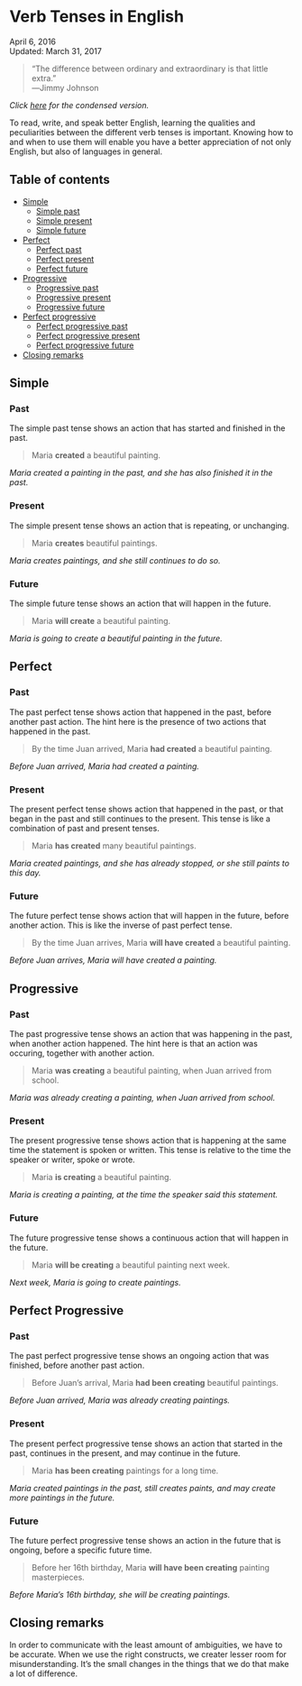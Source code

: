 Verb Tenses in English
======================

<div class="center">April 6, 2016</div>
<div class="center">Updated: March 31, 2017</div>

>“The difference between ordinary and extraordinary is that little extra.”<br>
>―Jimmy Johnson

*Click [here](/en/verb-tenses-condensed) for the condensed version.*

To read, write, and speak better English, learning the qualities and peculiarities between the
different verb tenses is important. Knowing how to and when to use them will enable you have a
better appreciation of not only English, but also of languages in general.


Table of contents
-----------------

- [Simple](#simple)
  + [Simple past](#simplepast)
  + [Simple present](#simplepresent)
  + [Simple future](#simplefuture)
- [Perfect](#perf)
  + [Perfect past](#perfpast)
  + [Perfect present](#perfpresent)
  + [Perfect future](#perffuture)
- [Progressive](#prog)
  + [Progressive past](#progpast)
  + [Progressive present](#progpresent)
  + [Progressive future](#progfuture)
- [Perfect progressive](#perfprog)
  + [Perfect progressive past](#perfprogpast)
  + [Perfect progressive present](#perfprogpresent)
  + [Perfect progressive future](#perfprogfuture)
- [Closing remarks](#closing)


Simple <a name="simple"></a>
----------------------------


### Past <a name="simplepast"></a>

The simple past tense shows an action that has started and finished in the past.

> Maria __created__ a beautiful painting.

*Maria created a painting in the past, and she has also finished it in the past.*


### Present <a name="simplepresent"></a>

The simple present tense shows an action that is repeating, or unchanging.

> Maria __creates__ beautiful paintings.

*Maria creates paintings, and she still continues to do so.*


### Future <a name="simplefuture"></a>

The simple future tense shows an action that will happen in the future.

> Maria __will create__ a beautiful painting.

*Maria is going to create a beautiful painting in the future.*


## Perfect <a name="perf"></a>


### Past <a name="perfpast"></a>

The past perfect tense shows action that happened in the past, before another past action. The hint
here is the presence of two actions that happened in the past.

> By the time Juan arrived, Maria __had created__ a beautiful painting.

*Before Juan arrived, Maria had created a painting.*


### Present <a name="perfpresent"></a>

The present perfect tense shows action that happened in the past, or that began in the past and
still continues to the present. This tense is like a combination of past and present tenses.

> Maria __has created__ many beautiful paintings.

*Maria created paintings, and she has already stopped, or she still paints to this day.*


### Future <a name="perffuture"></a>

The future perfect tense shows action that will happen in the future, before another action. This is
like the inverse of past perfect tense.

> By the time Juan arrives, Maria __will have created__ a beautiful painting.

*Before Juan arrives, Maria will have created a painting.*


## Progressive <a name="prog"></a>


### Past <a name="progpast"></a>

The past progressive tense shows an action that was happening in the past, when another action
happened. The hint here is that an action was occuring, together with another action.

> Maria __was creating__ a beautiful painting, when Juan arrived from school.

*Maria was already creating a painting, when Juan arrived from school.*


### Present <a name="progpresent"></a>

The present progressive tense shows action that is happening at the same time the statement is
spoken or written. This tense is relative to the time the speaker or writer, spoke or wrote.

> Maria __is creating__ a beautiful painting.

*Maria is creating a painting, at the time the speaker said this statement.*


### Future <a name="progfuture"></a>

The future progressive tense shows a continuous action that will happen in the future.

> Maria __will be creating__ a beautiful painting next week.

*Next week, Maria is going to create paintings.*


## Perfect Progressive <a name="perfprog"></a>


### Past <a name="perfprogpast"></a>

The past perfect progressive tense shows an ongoing action that was finished, before another past
action.

> Before Juan’s arrival, Maria __had been creating__ beautiful paintings.

*Before Juan arrived, Maria was already creating paintings.*


### Present <a name="perfprogpresent"></a>

The present perfect progressive tense shows an action that started in the past, continues in the
present, and may continue in the future.

> Maria __has been creating__ paintings for a long time.

*Maria created paintings in the past, still creates paints, and may create more paintings in the future.*


### Future <a name="perfprogfuture"></a>

The future perfect progressive tense shows an action in the future that is ongoing, before a
specific future time.

> Before her 16th birthday, Maria __will have been creating__ painting masterpieces.

*Before Maria’s 16th birthday, she will be  creating paintings.*


## Closing remarks <a name="closing"></a>

In order to communicate with the least amount of ambiguities, we have to be accurate. When we use
the right constructs, we creater lesser room for misunderstanding. It’s the small changes in the
things that we do that make a lot of difference.
